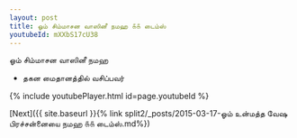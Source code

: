 ```yaml
---
layout: post
title: ஓம் சிம்மாசன வாஸினீ நமஹ ௧௧ டைம்ஸ்
youtubeId: mXXbS17cU38
---
```

 
 
 ஓம் சிம்மாசன வாஸினீ நமஹ  
 
 -  தகன மைதானத்தில் வசிப்பவர் 
 
  
 
  
 
 
 
 
 
 


{% include youtubePlayer.html id=page.youtubeId %}
 
[Next]({{ site.baseurl }}{% link  split2/_posts/2015-03-17-ஓம் உன்மத்த வேஷ பிரச்சன்னையை நமஹ ௧௧ டைம்ஸ்.md%})
 
